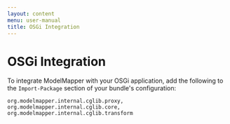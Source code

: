 ```yaml
---
layout: content
menu: user-manual
title: OSGi Integration
---
```


# OSGi Integration

To integrate ModelMapper with your OSGi application, add the following to the `Import-Package` section of your bundle's configuration:

	org.modelmapper.internal.cglib.proxy,
	org.modelmapper.internal.cglib.core,
	org.modelmapper.internal.cglib.transform
